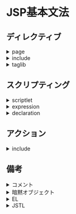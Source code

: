# JSP基本文法

## ディレクティブ

<details><summary>page</summary>

### page

ページの属性を指定する。

```jsp
<%@ page <attr>="<value>"[ ...]%>
```

#### パラメータ

<details><summary>&lt;attr&gt;</summary>

##### &lt;attr&gt;

|attr|説明|
|:---|:---|
|language|使用するプログラミング言語(java)|
|contentType|コンテントタイプ|
|import|使用するパッケージ|
|pageEncoding|文字コード|

</details>

</details>

<details><summary>include</summary>

### include

ファイルを埋め込む。

```jsp
<%@ include file="<file_path>"%>
```

</details>

<details><summary>taglib</summary>

### taglib

カスタムタグのライブラリ名を指定する。

```jsp
<%@ taglib prefix="<prefix>" uri="<uri>">
```

#### パラメータ

<details><summary>prefix</summary>

##### prefix

指定したプレフィックスを次のように指定することで

カスタムタグを使用できる。

```jsp
<<prefix>:<custom_tag_name>>
```

</details>

</details>

## スクリプティング

<details><summary>scriptlet</summary>

### scriptlet

`Java`のコードを埋め込む

```jsp
<% <expression> %>
```

</details>

<details><summary>expression</summary>

### expression

`Java`のデータを`html`に出力する。

```jsp
<%= <expression> %>
```

</details>

<details><summary>declaration</summary>

### declaration

フィールドやメソッドを定義する。

```jsp
<%! <declaration> %>
```

</details>

## アクション

<details><summary>include</summary>

### include

指定したjspファイルを埋め込む。

```jsp
<jsp:include page="<path>" />
```

</details>

## 備考

<details><summary>コメント</summary>

### コメント

```jsp
<%-- <comment> --%>
```

</details>

<details><summary>暗黙オブジェクト</summary>

### 暗黙オブジェクト

ファイル内で使用できる予約語

|オブジェクト|インタフェース|説明|
|:---|:---|:---|
|request|HttpServletRequest|リクエストオブジェクト|
|response|HttpServletResponse|レスポンスオブジェクト|
|pageContext|PageContext|ページコンテキスト|
|session|HttpSession|セッションオブジェクト|
|application|ServletContext|アプリケーションコンテキスト|
|out|JspWriter|jspの出力ストリーム|
|config|ServletConfig|初期化情報オブジェクト|
|page|Object|ファイルページ自身のオブジェクトを参照。|
|exception|Exception|例外オブジェクト|

</details>

<details><summary>EL</summary>

### EL

ページスコープ、リクエストスコープ、セッションスコープ、アプリケーションスコープ

に含まれる属性名を直接指定して出力する。同じ属性名が存在する場合、

先に見つかった属性を出力する。また見つからなかった場合は、何も

出力されない。

```jsp
${<data>}
```

#### 備考

<details><summary>暗黙オブジェクト</summary>

### 暗黙オブジェクト

|オブジェクト|インタフェース|説明|
|:---|:---|:---|
|pageScope|Map|ページスコープ|
|requestScope|Map|リクエストスコープ|
|sessionScope|Map|セッションスコープ|
|applicationScope|Map|アプリケーションスコープ|
|param|Map|リクエストパラメータ|

</details>

<details><summary>演算子と別名</summary>

### 演算子

`EL`式内で演算子を使用でき、

紛らわしい演算子は別名も使用できる。

|演算子|別名|
|:---|:---|
|/|div|
|%|mod|
|==|eq|
|!=|ne|
|&lt;|lt|
|&lt;=|le|
|&gt;|gt|
|&gt;=|ge|
|&&|and|
|&#124;&#124;|or|
|!|not|
|(空の評価)|empty|

</details>

</details>

<details><summary>JSTL</summary>

### JSTL

次のライブラリが必要なので[ここから](https://serarch.maven.org/)

検索してダウンロードします。

```
javax.servlet.jsp.jstl-api.jar
jstl-impl.jar
```

`taglib`ディレクティブで次のように指定します。

```jsp
<%@ taglib prefix="c" url="http://java.sun.com/jsp/jstl/core" %>
```

#### タグ

<details><summary>if</summary>

##### if

```jsp
<c:if test="<condition>">
    <expression>
</c:if>
```

</details>

<details><summary>choose</summary>

##### choose

多分枝

```jsp
<c:choose>
    <c:when test="<condition>"> <expression> </c:when>
    [...]
    <c:otherwise> <expression> </c:otherwise>
</c:choose>
```

</details>

<details><summary>forEach</summary>

##### forEach

```jsp
<c:forEach items="<items>" var="<variable>" [varStatus="<stat>"]>
    <expression>
</c:forEach>
```

もしくは

```jsp
<c:forEach var="<i>" begin="<b>" end="<e>" step="<s>">
    <expression>
</c:forEach>
```

###### 属性

<details><summary>varStatus</summary>

|属性|説明|
|:---|:---|
|current|現在のオブジェクト|
|index|現在のループインデックス(0から)|
|count|現在のループインデックス(1から)|
|first|ループの開始かどうか|
|end|ループの終わりかどうか|

</details>

</details>

</details>

